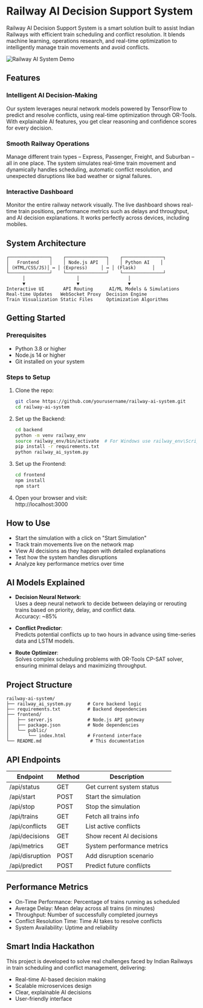 # Railway AI Decision Support System

Railway AI Decision Support System is a smart solution built to assist Indian Railways with efficient train scheduling and conflict resolution. It blends machine learning, operations research, and real-time optimization to intelligently manage train movements and avoid conflicts.

![Railway AI System Demo](https://via.placeholder.com/800x400/667eea/ffffff?text=Railway+AI+Decision+Support+System)

## Features

### Intelligent AI Decision-Making
Our system leverages neural network models powered by TensorFlow to predict and resolve conflicts, using real-time optimization through OR-Tools. With explainable AI features, you get clear reasoning and confidence scores for every decision.

### Smooth Railway Operations
Manage different train types – Express, Passenger, Freight, and Suburban – all in one place. The system simulates real-time train movement and dynamically handles scheduling, automatic conflict resolution, and unexpected disruptions like bad weather or signal failures.

### Interactive Dashboard
Monitor the entire railway network visually. The live dashboard shows real-time train positions, performance metrics such as delays and throughput, and AI decision explanations. It works perfectly across devices, including mobiles.

## System Architecture

```
┌───────────────┐    ┌───────────────┐    ┌───────────────┐
│   Frontend    │    │ Node.js API   │    │ Python AI    │
│ (HTML/CSS/JS)│ ↔ │ (Express)     │ ↔ │ (Flask)      │
└───────────────┘    └───────────────┘    └───────────────┘
      │                   │                  │
      ▼                   ▼                  ▼
Interactive UI       API Routing      AI/ML Models & Simulations
Real-time Updates   WebSocket Proxy  Decision Engine
Train Visualization Static Files     Optimization Algorithms
```

## Getting Started

### Prerequisites
- Python 3.8 or higher  
- Node.js 14 or higher  
- Git installed on your system

### Steps to Setup

1. Clone the repo:
   ```bash
   git clone https://github.com/yourusername/railway-ai-system.git
   cd railway-ai-system
   ```

2. Set up the Backend:
   ```bash
   cd backend
   python -m venv railway_env
   source railway_env/bin/activate  # For Windows use railway_env\Scripts\activate
   pip install -r requirements.txt
   python railway_ai_system.py
   ```

3. Set up the Frontend:
   ```bash
   cd frontend
   npm install
   npm start
   ```

4. Open your browser and visit:  
   http://localhost:3000

## How to Use

- Start the simulation with a click on "Start Simulation"  
- Track train movements live on the network map  
- View AI decisions as they happen with detailed explanations  
- Test how the system handles disruptions  
- Analyze key performance metrics over time

## AI Models Explained

- **Decision Neural Network**:  
  Uses a deep neural network to decide between delaying or rerouting trains based on priority, delay, and conflict data.  
  Accuracy: ~85%

- **Conflict Predictor**:  
  Predicts potential conflicts up to two hours in advance using time-series data and LSTM models.

- **Route Optimizer**:  
  Solves complex scheduling problems with OR-Tools CP-SAT solver, ensuring minimal delays and maximizing throughput.

## Project Structure

```
railway-ai-system/
├── railway_ai_system.py      # Core backend logic
├── requirements.txt          # Backend dependencies
├── frontend/
│   ├── server.js             # Node.js API gateway
│   ├── package.json          # Node dependencies
│   └── public/
│       └── index.html        # Frontend interface
└── README.md                  # This documentation
```

## API Endpoints

| Endpoint | Method | Description |
|----------|--------|-------------|
| /api/status | GET | Get current system status |
| /api/start | POST | Start the simulation |
| /api/stop | POST | Stop the simulation |
| /api/trains | GET | Fetch all trains info |
| /api/conflicts | GET | List active conflicts |
| /api/decisions | GET | Show recent AI decisions |
| /api/metrics | GET | System performance metrics |
| /api/disruption | POST | Add disruption scenario |
| /api/predict | POST | Predict future conflicts |

## Performance Metrics

- On-Time Performance: Percentage of trains running as scheduled  
- Average Delay: Mean delay across all trains (in minutes)  
- Throughput: Number of successfully completed journeys  
- Conflict Resolution Time: Time AI takes to resolve conflicts  
- System Availability: Uptime and reliability

## Smart India Hackathon

This project is developed to solve real challenges faced by Indian Railways in train scheduling and conflict management, delivering:  
- Real-time AI-based decision making  
- Scalable microservices design  
- Clear, explainable AI decisions  
- User-friendly interface  
